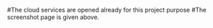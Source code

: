 #The cloud services are opened already for this project purpose
#The screenshot page is given above.
